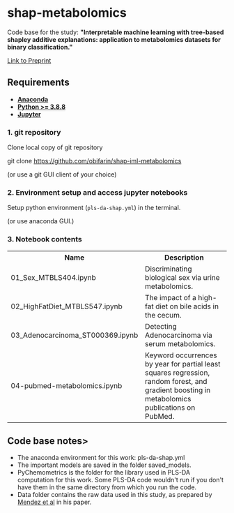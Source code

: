 # shap-metabolomics
 
Code base for the study: **"Interpretable machine learning with tree-based shapley additive explanations: application to metabolomics datasets for binary classification."**

[Link to Preprint](https://www.biorxiv.org/content/10.1101/2022.09.19.508550v1)

## Requirements

- __[Anaconda](https://www.anaconda.com/)__
- __[Python >= 3.8.8](https://www.python.org/downloads/)__
- __[Jupyter](https://jupyter.org/install)__


### 1. git repository

Clone local copy of git repository

git clone https://github.com/obifarin/shap-iml-metabolomics

(or use a git GUI client of your choice)

### 2. Environment setup and access jupyter notebooks
Setup python environment (`pls-da-shap.yml`) in the terminal. 

(or use anaconda GUI.)


### 3. Notebook contents

<table>
  <tr>
    <th>Name</th>
    <th>Description</th>
  </tr>
  <tr>
    <td>01_Sex_MTBLS404.ipynb</td>
    <td>Discriminating biological sex via urine metabolomics.</td>
  </tr>
  <tr>
    <td>02_HighFatDiet_MTBLS547.ipynb</td>
    <td>The impact of a high-fat diet on bile acids in the cecum.</td>
  </tr>
   <tr>
    <td>03_Adenocarcinoma_ST000369.ipynb</td>
    <td>Detecting Adenocarcinoma via serum metabolomics.</td>
  </tr>
    <tr>
    <td>04-pubmed-metabolomics.ipynb</td>
    <td>Keyword occurrences by year for partial least squares regression, random forest, and gradient boosting in metabolomics publications on PubMed.</td>
  </tr>
</table>

## Code base notes> 

- The anaconda environment for this work: pls-da-shap.yml
- The important models are saved in the folder saved_models.
- PyChemometrics is the folder for the library used in PLS-DA computation for this work. Some PLS-DA code wouldn't run if you don't have them in the same directory from which you run the code. 
- Data folder contains the raw data used in this study, as prepared by [Mendez et al](https://link.springer.com/article/10.1007/s11306-019-1612-4) in his paper.
